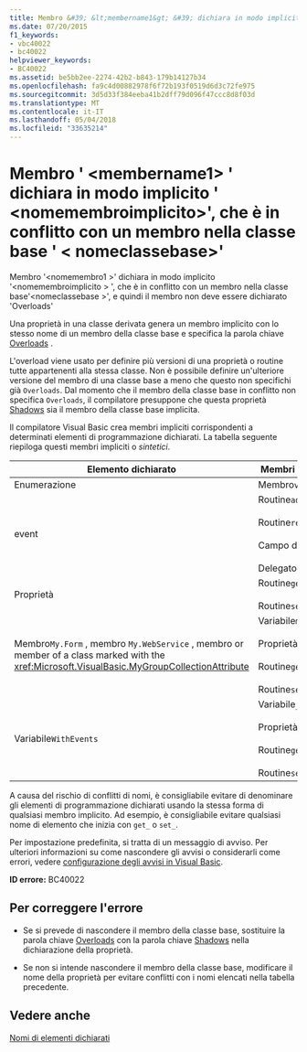 ```yaml
---
title: Membro &#39; &lt;membername1&gt; &#39; dichiara in modo implicito &#39; &lt;nomemembroimplicito&gt;&#39;, che è in conflitto con un membro nella classe base &#39; &lt; nomeclassebase&gt;&#39;
ms.date: 07/20/2015
f1_keywords:
- vbc40022
- bc40022
helpviewer_keywords:
- BC40022
ms.assetid: be5bb2ee-2274-42b2-b843-179b14127b34
ms.openlocfilehash: fa9c4d00882978f6f72b193f0519d6d3c72fe975
ms.sourcegitcommit: 3d5d33f384eeba41b2dff79d096f47ccc8d8f03d
ms.translationtype: MT
ms.contentlocale: it-IT
ms.lasthandoff: 05/04/2018
ms.locfileid: "33635214"
---
```

# <a name="member-39ltmembername1gt39-implicitly-declares-39ltimplicitmembernamegt39-which-conflicts-with-a-member-in-the-base-class-39ltbaseclassnamegt39"></a>Membro &#39; &lt;membername1&gt; &#39; dichiara in modo implicito &#39; &lt;nomemembroimplicito&gt;&#39;, che è in conflitto con un membro nella classe base &#39; &lt; nomeclassebase&gt;&#39;
Membro '\<nomemembro1 >' dichiara in modo implicito '\<nomemembroimplicito > ', che è in conflitto con un membro nella classe base'\<nomeclassebase >', e quindi il membro non deve essere dichiarato 'Overloads'  
  
 Una proprietà in una classe derivata genera un membro implicito con lo stesso nome di un membro della classe base e specifica la parola chiave [Overloads](../../visual-basic/language-reference/modifiers/overloads.md) .  
  
 L'overload viene usato per definire più versioni di una proprietà o routine tutte appartenenti alla stessa classe. Non è possibile definire un'ulteriore versione del membro di una classe base a meno che questo non specifichi già `Overloads`. Dal momento che il membro della classe base in conflitto non specifica `Overloads`, il compilatore presuppone che questa proprietà [Shadows](../../visual-basic/language-reference/modifiers/shadows.md) sia il membro della classe base implicita.  
  
 Il compilatore Visual Basic crea membri impliciti corrispondenti a determinati elementi di programmazione dichiarati. La tabella seguente riepiloga questi membri impliciti o *sintetici*.  
  
|Elemento dichiarato|Membri creati in modo implicito|  
|----------------------|--------------------------------|  
|Enumerazione|Membro`value__` |  
|event|Routine`add_<eventname>` <br /><br /> Routine`remove_<eventname>` <br /><br /> Campo di`<eventname>Event` <br /><br /> Delegato`<eventname>EventHandler` |  
|Proprietà|Routine`get_<propertyname>` <br /><br /> Routine`set_<propertyname>` |  
|Membro`My.Form` , membro `My.WebService` , membro or member of a class marked with the <xref:Microsoft.VisualBasic.MyGroupCollectionAttribute> |Variabile`m_<variablename>` `Static` <br /><br /> Proprietà`<variablename>` <br /><br /> Routine`get_<variablename>` <br /><br /> Routine`set_<variablename>` |  
|Variabile`WithEvents` |Variabile`_<variablename>` <br /><br /> Proprietà`<variablename>` <br /><br /> Routine`get_<variablename>` <br /><br /> Routine`set_<variablename>` |  
  
 A causa del rischio di conflitti di nomi, è consigliabile evitare di denominare gli elementi di programmazione dichiarati usando la stessa forma di qualsiasi membro implicito. Ad esempio, è consigliabile evitare qualsiasi nome di elemento che inizia con `get_` o `set_`.  
  
 Per impostazione predefinita, si tratta di un messaggio di avviso. Per ulteriori informazioni su come nascondere gli avvisi o considerarli come errori, vedere [configurazione degli avvisi in Visual Basic](/visualstudio/ide/configuring-warnings-in-visual-basic).  
  
 **ID errore:** BC40022  
  
## <a name="to-correct-this-error"></a>Per correggere l'errore  
  
-   Se si prevede di nascondere il membro della classe base, sostituire la parola chiave [Overloads](../../visual-basic/language-reference/modifiers/overloads.md) con la parola chiave [Shadows](../../visual-basic/language-reference/modifiers/shadows.md) nella dichiarazione della proprietà.  
  
-   Se non si intende nascondere il membro della classe base, modificare il nome della proprietà per evitare conflitti con i nomi elencati nella tabella precedente.  
  
## <a name="see-also"></a>Vedere anche  
 [Nomi di elementi dichiarati](../../visual-basic/programming-guide/language-features/declared-elements/declared-element-names.md)
